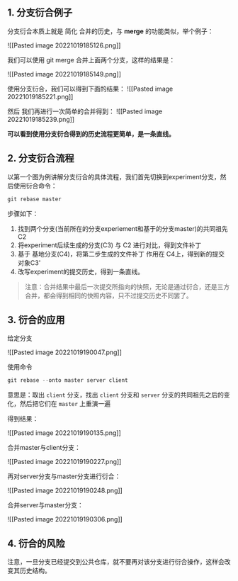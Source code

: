 ## 1. 分支衍合例子
分支衍合本质上就是 简化 合并的历史，与 **merge** 的功能类似，举个例子：

![[Pasted image 20221019185126.png]]

我们可以使用 git merge 合并上面两个分支，这样的结果是：

![[Pasted image 20221019185149.png]]

使用分支衍合，我们可以得到下面的结果：
![[Pasted image 20221019185221.png]]

然后 我们再进行一次简单的合并得到：
![[Pasted image 20221019185239.png]]

**可以看到使用分支衍合得到的历史流程更简单，是一条直线。**


## 2. 分支衍合流程

以第一个图为例讲解分支衍合的具体流程，我们首先切换到experiment分支，然后使用衍合命令：
```cpp
git rebase master
```

步骤如下：
1. 找到两个分支(当前所在的分支experiement和基于的分支master)的共同祖先 C2
2. 将experiment后续生成的分支(C3) 与 C2 进行对比，得到文件补丁
3. 基于 基地分支(C4)，将第二步生成的文件补丁 作用在 C4上，得到新的提交对象C3'
4. 改写experiment的提交历史，得到一条直线。


> 注意：合并结果中最后一次提交所指向的快照，无论是通过衍合，还是三方合并，都会得到相同的快照内容，只不过提交历史不同罢了。


## 3. 衍合的应用

给定分支

![[Pasted image 20221019190047.png]]

使用命令
```cpp
git rebase --onto master server client
```

意思是：取出 `client` 分支，找出 `client` 分支和 `server` 分支的共同祖先之后的变化，然后把它们在 `master` 上重演一遍

得到结果：

![[Pasted image 20221019190135.png]]

合并master与client分支：

![[Pasted image 20221019190227.png]]

再对server分支与master分支进行衍合：

![[Pasted image 20221019190248.png]]

合并server与master分支：

![[Pasted image 20221019190306.png]]

## 4. 衍合的风险

注意，一旦分支已经提交到公共仓库，就不要再对该分支进行衍合操作，这样会改变其历史结构。

